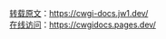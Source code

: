 [转载原文](https://cwgi-docs.jw1.dev/)：https://cwgi-docs.jw1.dev/
<br>
[在线访问](https://cwgidocs.pages.dev/)：https://cwgidocs.pages.dev/